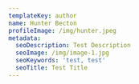 ```yaml
---
templateKey: author
name: Hunter Becton
profileImage: /img/hunter.jpeg
metadata:
  seoDescription: Test Description
  seoImage: /img/image-1.jpg
  seoKeywords: 'test, test'
  seoTitle: Test Title
---
```


